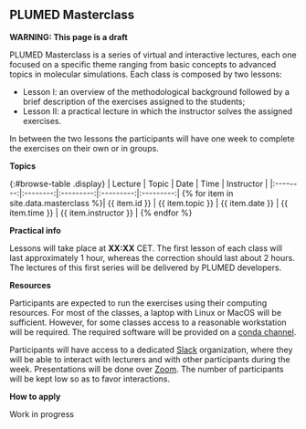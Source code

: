 PLUMED Masterclass
------------------

**WARNING: This page is a draft**

PLUMED Masterclass is a series of virtual and interactive lectures, each one
focused on a specific theme ranging from basic concepts to advanced topics in molecular simulations.
Each class is composed by two lessons: 
* Lesson I: an overview of the methodological background followed by a brief description of the exercises assigned to the students;
* Lesson II: a practical lecture in which the instructor solves the assigned exercises.

In between the two lessons the participants will have one week to complete the exercises on their own or in groups.
 
__Topics__

{:#browse-table .display}
| Lecture | Topic | Date | Time | Instructor |
|:--------:|:--------:|:---------:|:---------:|:---------:|
{% for item in site.data.masterclass %}| {{ item.id }} | {{ item.topic }} | {{ item.date }} | {{ item.time }} | {{ item.instructor }} |
{% endfor %}


__Practical info__

Lessons will take place at **XX:XX** CET. The first lesson of each class will last approximately 1 hour, whereas the correction should last about 2 hours.
The lectures of this first series will be delivered by PLUMED developers.

__Resources__

Participants are expected to run the exercises using their computing resources. For most of the classes,
a laptop with Linux or MacOS will be sufficient. However, for some classes access to a reasonable workstation will be required.
The required software will be provided on a [conda channel](https://anaconda.org/plumed).

Participants will have access to a dedicated [Slack](https://slack.com/) organization, where they will be able to
interact with lecturers and with other participants during the week. Presentations will be done over [Zoom](https://zoom.us/).
The number of participants will be kept low so as to favor interactions.

__How to apply__

Work in progress

<script>
$(document).ready(function() {
var table = $('#browse-table').DataTable({
  "dom": '<"search"f><"top"il>rt<"bottom"Bp><"clear">',
  language: { search: '', searchPlaceholder: "Search lecture..." },
  buttons: [
        'copy', 'excel', 'pdf'
  ],
  "order": [[ 0, "desc" ]]
  });
$('#browse-table-searchbar').keyup(function () {
  table.search( this.value ).draw();
  });
});
</script>
